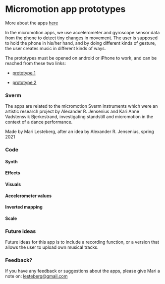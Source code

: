 # Micromotion app prototypes

More about the apps [here](https://www.uio.no/ritmo/english/projects/micro/subprojects/apps/)


In the micromotion apps, we use accelerometer and gyroscope sensor data from the phone to detect tiny changes in movement. The user is supposed to hold the phone in his/her hand, and by doing different kinds of gesture, the user creates music in different kinds of ways.

The prototypes must be opened on android or iPhone to work, and can be reached from these two links: 

* [prototype 1](https://fractionmari.github.io/micro/)

* [prototype 2](https://fractionmari.github.io/micro/prototype3.html)

### Sverm

The apps are related to the micromotion Sverm instruments which were an artistic research project by Alexander R. Jensenius and Kari Anne Vadstensvik Bjerkestrand, investigating standstill and micromotion in the context of a dance performance.

Made by Mari Lesteberg, after an idea by Alexander R. Jensenius, spring 2021


### Code

#### Synth
#### Effects
#### Visuals
#### Accelerometer values
#### Inverted mapping
#### Scale

### Future ideas

Future ideas for this app is to include a recording function, or a version that allows the user to upload own musical tracks.
### Feedback?

If you have any feedback or suggestions about the apps, please give Mari a note on: lesteberg@gmail.com 
